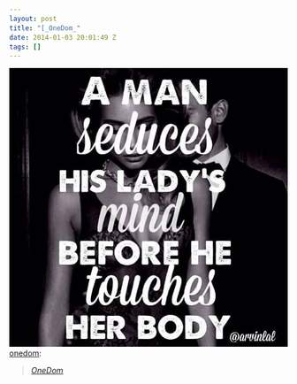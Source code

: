 ```yaml
---
layout: post
title: "[_OneDom_"
date: 2014-01-03 20:01:49 Z
tags: []
---
```

![](/media/2014/01/72115101605.jpg)
[onedom](http://onedom.tumblr.com/post/71598873422/onedom):

> [_OneDom_](http://onedom.tumblr.com/)
